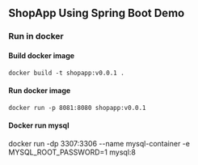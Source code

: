 ## ShopApp Using Spring Boot Demo

### Run in docker

#### Build docker image

```
docker build -t shopapp:v0.0.1 .
```

#### Run docker image

```
docker run -p 8081:8080 shopapp:v0.0.1
```

#### Docker run mysql

docker run -dp 3307:3306 --name mysql-container -e  MYSQL_ROOT_PASSWORD=1 mysql:8